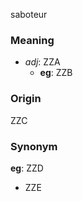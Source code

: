 saboteur
### Meaning
+ _adj_: ZZA
    + __eg__: ZZB

### Origin

ZZC

### Synonym

__eg__: ZZD

+ ZZE



